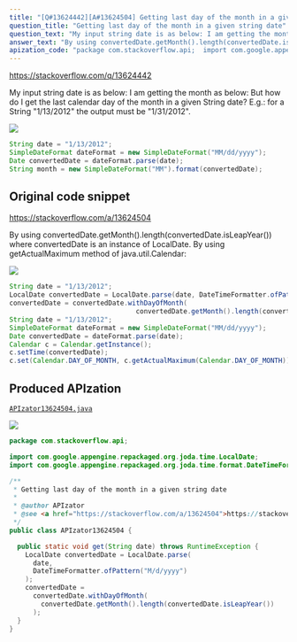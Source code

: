 ```yaml
---
title: "[Q#13624442][A#13624504] Getting last day of the month in a given string date"
question_title: "Getting last day of the month in a given string date"
question_text: "My input string date is as below: I am getting the month as below: But how do I get the last calendar day of the month in a given String date? E.g.: for a String \"1/13/2012\" the output must be \"1/31/2012\"."
answer_text: "By using convertedDate.getMonth().length(convertedDate.isLeapYear()) where convertedDate is an instance of LocalDate. By using getActualMaximum method of java.util.Calendar:"
apization_code: "package com.stackoverflow.api;  import com.google.appengine.repackaged.org.joda.time.LocalDate; import com.google.appengine.repackaged.org.joda.time.format.DateTimeFormatter;  /**  * Getting last day of the month in a given string date  *  * @author APIzator  * @see <a href=\"https://stackoverflow.com/a/13624504\">https://stackoverflow.com/a/13624504</a>  */ public class APIzator13624504 {    public static void get(String date) throws RuntimeException {     LocalDate convertedDate = LocalDate.parse(       date,       DateTimeFormatter.ofPattern(\"M/d/yyyy\")     );     convertedDate =       convertedDate.withDayOfMonth(         convertedDate.getMonth().length(convertedDate.isLeapYear())       );   } }"
---
```


https://stackoverflow.com/q/13624442

My input string date is as below:
I am getting the month as below:
But how do I get the last calendar day of the month in a given String date?
E.g.: for a String &quot;1/13/2012&quot; the output must be &quot;1/31/2012&quot;.


<div class="code-logo"><img src="/stackoverflow.png" /></div>

```java
String date = "1/13/2012";
SimpleDateFormat dateFormat = new SimpleDateFormat("MM/dd/yyyy");
Date convertedDate = dateFormat.parse(date);
String month = new SimpleDateFormat("MM").format(convertedDate);
```


## Original code snippet

https://stackoverflow.com/a/13624504

By using convertedDate.getMonth().length(convertedDate.isLeapYear()) where convertedDate is an instance of LocalDate.
By using getActualMaximum method of java.util.Calendar:

<div class="code-logo"><img src="/stackoverflow.png" /></div>

```java
String date = "1/13/2012";
LocalDate convertedDate = LocalDate.parse(date, DateTimeFormatter.ofPattern("M/d/yyyy"));
convertedDate = convertedDate.withDayOfMonth(
                                convertedDate.getMonth().length(convertedDate.isLeapYear()));
String date = "1/13/2012";
SimpleDateFormat dateFormat = new SimpleDateFormat("MM/dd/yyyy");
Date convertedDate = dateFormat.parse(date);
Calendar c = Calendar.getInstance();
c.setTime(convertedDate);
c.set(Calendar.DAY_OF_MONTH, c.getActualMaximum(Calendar.DAY_OF_MONTH));
```

## Produced APIzation

[`APIzator13624504.java`](https://github.com/pasqualesalza/apization-temp-data/raw/master/search/APIzator13624504.java)

<div class="code-logo"><img src="/apizator.png" /></div>

```java
package com.stackoverflow.api;

import com.google.appengine.repackaged.org.joda.time.LocalDate;
import com.google.appengine.repackaged.org.joda.time.format.DateTimeFormatter;

/**
 * Getting last day of the month in a given string date
 *
 * @author APIzator
 * @see <a href="https://stackoverflow.com/a/13624504">https://stackoverflow.com/a/13624504</a>
 */
public class APIzator13624504 {

  public static void get(String date) throws RuntimeException {
    LocalDate convertedDate = LocalDate.parse(
      date,
      DateTimeFormatter.ofPattern("M/d/yyyy")
    );
    convertedDate =
      convertedDate.withDayOfMonth(
        convertedDate.getMonth().length(convertedDate.isLeapYear())
      );
  }
}

```